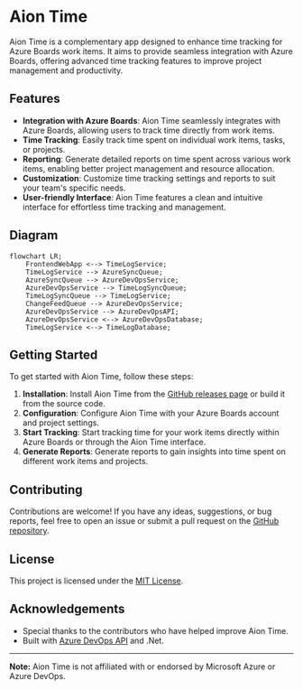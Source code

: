 # Aion Time

Aion Time is a complementary app designed to enhance time tracking for Azure Boards work items. It aims to provide seamless integration with Azure Boards, offering advanced time tracking features to improve project management and productivity.

## Features

- **Integration with Azure Boards**: Aion Time seamlessly integrates with Azure Boards, allowing users to track time directly from work items.
- **Time Tracking**: Easily track time spent on individual work items, tasks, or projects.
- **Reporting**: Generate detailed reports on time spent across various work items, enabling better project management and resource allocation.
- **Customization**: Customize time tracking settings and reports to suit your team's specific needs.
- **User-friendly Interface**: Aion Time features a clean and intuitive interface for effortless time tracking and management.

 ## Diagram
  
```mermaid
flowchart LR;
    FrontendWebApp <--> TimeLogService;
    TimeLogService --> AzureSyncQueue;
    AzureSyncQueue --> AzureDevOpsService;
    AzureDevOpsService --> TimeLogSyncQueue;
    TimeLogSyncQueue --> TimeLogService;
    ChangeFeedQueue --> AzureDevOpsService;
    AzureDevOpsService --> AzureDevOpsAPI;
    AzureDevOpsService <--> AzureDevOpsDatabase;
    TimeLogService <--> TimeLogDatabase;
```

## Getting Started

To get started with Aion Time, follow these steps:

1. **Installation**: Install Aion Time from the [GitHub releases page](https://github.com/yourusername/aion-time/releases) or build it from the source code.
2. **Configuration**: Configure Aion Time with your Azure Boards account and project settings.
3. **Start Tracking**: Start tracking time for your work items directly within Azure Boards or through the Aion Time interface.
4. **Generate Reports**: Generate reports to gain insights into time spent on different work items and projects.

## Contributing

Contributions are welcome! If you have any ideas, suggestions, or bug reports, feel free to open an issue or submit a pull request on the [GitHub repository](https://github.com/yourusername/aion-time).

## License

This project is licensed under the [MIT License](LICENSE).

## Acknowledgements

- Special thanks to the contributors who have helped improve Aion Time.
- Built with [Azure DevOps API](https://docs.microsoft.com/en-us/rest/api/azure/devops/?view=azure-devops-rest-6.0) and .Net.

---

**Note:** Aion Time is not affiliated with or endorsed by Microsoft Azure or Azure DevOps.



